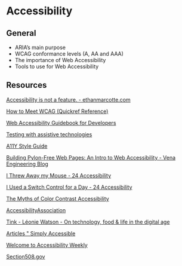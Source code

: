 # Accessibility

## General

- ARIA’s main purpose
- WCAG conformance levels (A, AA and AAA)
- The importance of Web Accessibility
- Tools to use for Web Accessibility

## Resources

[Accessibility is not a feature. - ethanmarcotte.com](https://ethanmarcotte.com/wrote/accessibility-is-not-a-feature/)

[How to Meet WCAG (Quickref Reference)](https://www.w3.org/WAI/WCAG21/quickref/?versions=2.0)

[Web Accessibility Guidebook for Developers](https://www.telerik.com/blogs/web-accessibility-guidebook-for-developers?fbclid=IwAR3v8sqaMyuAYfa14dZJpDKqJd-v8qKfaKeEvZJRKTcRIOabNnYGPo4rA7U)

[Testing with assistive technologies](https://www.gov.uk/service-manual/technology/testing-with-assistive-technologies)

[A11Y Style Guide](https://a11y-style-guide.com/style-guide/)

[Building Pylon-Free Web Pages: An Intro to Web Accessibility - Vena Engineering Blog](https://engineering.vena.io/building-pylon-free-web-pages-an-intro-to-web-accessibility/)

[I Threw Away my Mouse - 24 Accessibility](https://www.24a11y.com/2018/i-threw-away-my-mouse/)

[I Used a Switch Control for a Day - 24 Accessibility](https://www.24a11y.com/2018/i-used-a-switch-control-for-a-day/)

[The Myths of Color Contrast Accessibility](https://uxmovement.com/buttons/the-myths-of-color-contrast-accessibility/)

[AccessibilityAssociation](https://www.accessibilityassociation.org/s/certification)

[](https://www.deque.com/blog/)

[Tink - Léonie Watson - On technology, food & life in the digital age](https://tink.uk/)

[Articles " Simply Accessible](http://simplyaccessible.com/articles/)

[Welcome to Accessibility Weekly](https://a11yweekly.com/)

[Section508.gov](https://www.section508.gov/)

